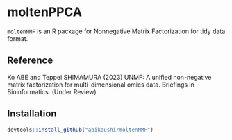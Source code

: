 # moltenPPCA

`moltenNMF` is an R package for Nonnegative Matrix Factorization for tidy data format.

## Reference

Ko ABE and Teppei SHIMAMURA (2023) UNMF: A unified non-negative matrix factorization for multi-dimensional omics data. Briefings in Bioinformatics. (Under Review)

## Installation

```R
devtools::install_github("abikoushi/moltenNMF")
```

